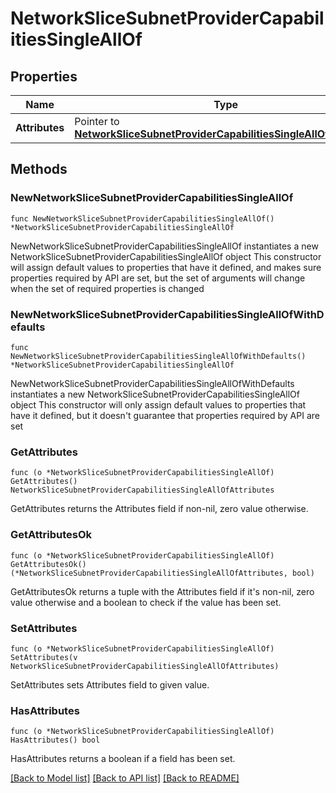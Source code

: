 # NetworkSliceSubnetProviderCapabilitiesSingleAllOf

## Properties

Name | Type | Description | Notes
------------ | ------------- | ------------- | -------------
**Attributes** | Pointer to [**NetworkSliceSubnetProviderCapabilitiesSingleAllOfAttributes**](NetworkSliceSubnetProviderCapabilitiesSingleAllOfAttributes.md) |  | [optional] 

## Methods

### NewNetworkSliceSubnetProviderCapabilitiesSingleAllOf

`func NewNetworkSliceSubnetProviderCapabilitiesSingleAllOf() *NetworkSliceSubnetProviderCapabilitiesSingleAllOf`

NewNetworkSliceSubnetProviderCapabilitiesSingleAllOf instantiates a new NetworkSliceSubnetProviderCapabilitiesSingleAllOf object
This constructor will assign default values to properties that have it defined,
and makes sure properties required by API are set, but the set of arguments
will change when the set of required properties is changed

### NewNetworkSliceSubnetProviderCapabilitiesSingleAllOfWithDefaults

`func NewNetworkSliceSubnetProviderCapabilitiesSingleAllOfWithDefaults() *NetworkSliceSubnetProviderCapabilitiesSingleAllOf`

NewNetworkSliceSubnetProviderCapabilitiesSingleAllOfWithDefaults instantiates a new NetworkSliceSubnetProviderCapabilitiesSingleAllOf object
This constructor will only assign default values to properties that have it defined,
but it doesn't guarantee that properties required by API are set

### GetAttributes

`func (o *NetworkSliceSubnetProviderCapabilitiesSingleAllOf) GetAttributes() NetworkSliceSubnetProviderCapabilitiesSingleAllOfAttributes`

GetAttributes returns the Attributes field if non-nil, zero value otherwise.

### GetAttributesOk

`func (o *NetworkSliceSubnetProviderCapabilitiesSingleAllOf) GetAttributesOk() (*NetworkSliceSubnetProviderCapabilitiesSingleAllOfAttributes, bool)`

GetAttributesOk returns a tuple with the Attributes field if it's non-nil, zero value otherwise
and a boolean to check if the value has been set.

### SetAttributes

`func (o *NetworkSliceSubnetProviderCapabilitiesSingleAllOf) SetAttributes(v NetworkSliceSubnetProviderCapabilitiesSingleAllOfAttributes)`

SetAttributes sets Attributes field to given value.

### HasAttributes

`func (o *NetworkSliceSubnetProviderCapabilitiesSingleAllOf) HasAttributes() bool`

HasAttributes returns a boolean if a field has been set.


[[Back to Model list]](../README.md#documentation-for-models) [[Back to API list]](../README.md#documentation-for-api-endpoints) [[Back to README]](../README.md)


